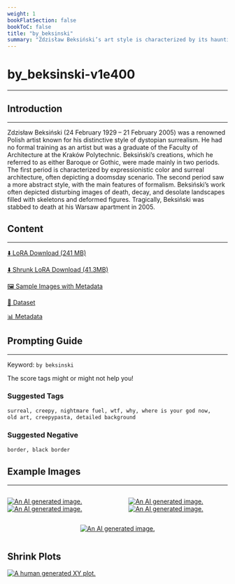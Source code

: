 ```yaml
---
weight: 1
bookFlatSection: false
bookToC: false
title: "by_beksinski"
summary: "Zdzisław Beksiński’s art style is characterized by its hauntingly surreal landscapes, filled with eerie, dystopian imagery and a profound sense of desolation."
---
```


<!--markdownlint-disable MD025 MD033 -->

# by_beksinski-v1e400

---

## Introduction

---

Zdzisław Beksiński (24 February 1929 – 21 February 2005) was a renowned Polish artist known for his distinctive style of dystopian surrealism. He had no formal training as an artist but was a graduate of the Faculty of Architecture at the Kraków Polytechnic. Beksiński’s creations, which he referred to as either Baroque or Gothic, were made mainly in two periods. The first period is characterized by expressionistic color and surreal architecture, often depicting a doomsday scenario. The second period saw a more abstract style, with the main features of formalism. Beksiński’s work often depicted disturbing images of death, decay, and desolate landscapes filled with skeletons and deformed figures. Tragically, Beksiński was stabbed to death at his Warsaw apartment in 2005.

## Content

---

[⬇️ LoRA Download (241 MB)](https://huggingface.co/k4d3/yiff_toolkit/resolve/main/ponyxl_loras/by_beksinski-v1e400.safetensors?download=true)

[⬇️ Shrunk LoRA Download (41.3MB)](https://huggingface.co/k4d3/yiff_toolkit/resolve/main/ponyxl_loras_shrunk_2/by_beksinski-v1e400_frockpt1_th-3.55.safetensors?download=true)

[🖼️ Sample Images with Metadata](https://huggingface.co/k4d3/yiff_toolkit/tree/main/static/by_beksinski)

[📐 Dataset](https://huggingface.co/datasets/k4d3/furry/tree/main/by_beksinski)

[📊 Metadata](https://huggingface.co/k4d3/yiff_toolkit/raw/main/ponyxl_loras/by_beksinski-v1e400.json)

<!--
[🧺 Sample Prompts (Missing)]()
-->

## Prompting Guide

---

Keyword: `by beksinski`

The score tags might or might not help you!

### Suggested Tags

```md
surreal, creepy, nightmare fuel, wtf, why, where is your god now,
old art, creepypasta, detailed background
```

### Suggested Negative

```md
border, black border
```

## Example Images

---

<div style="display: flex; justify-content: space-between;">
  <div style="display: flex; justify-content: space-between; width: 45%;">

[![An AI generated image.](https://huggingface.co/k4d3/yiff_toolkit/resolve/main/static/by_beksinski/00000019-05290020-small.png)](https://huggingface.co/k4d3/yiff_toolkit/resolve/main/static/by_beksinski/00000019-05290020-upscaled.png?download=true)
[![An AI generated image.](https://huggingface.co/k4d3/yiff_toolkit/resolve/main/static/by_beksinski/00000060-05290121-small.png)](https://huggingface.co/k4d3/yiff_toolkit/resolve/main/static/by_beksinski/00000060-05290121-upscaled.png?download=true)

</div>
  <div style="display: flex; justify-content: space-between; width: 45%;">

[![An AI generated image.](https://huggingface.co/k4d3/yiff_toolkit/resolve/main/static/by_beksinski/00001683-05290028-small.png)](https://huggingface.co/k4d3/yiff_toolkit/resolve/main/static/by_beksinski/00001683-05290028-upscaled.png?download=true)
[![An AI generated image.](https://huggingface.co/k4d3/yiff_toolkit/resolve/main/static/by_beksinski/00001697-05290118-small.png)](https://huggingface.co/k4d3/yiff_toolkit/resolve/main/static/by_beksinski/00001697-05290118-upscaled.png?download=true)

  </div>
</div>
<div style="display: flex; justify-content: center;">

[![An AI generated image.](https://huggingface.co/k4d3/yiff_toolkit/resolve/main/static/by_beksinski/00001705-05290130-small.png)](https://huggingface.co/k4d3/yiff_toolkit/resolve/main/static/by_beksinski/00001705-05290130-upscaled.png?download=true)

</div>

## Shrink Plots

[![A human generated XY plot.](https://huggingface.co/k4d3/yiff_toolkit/resolve/main/static/shrunk/by_beksinski-shrink-plot/beksinski-shrunk-plot-small.png)](https://huggingface.co/k4d3/yiff_toolkit/resolve/main/static/shrunk/by_beksinski-shrink-plot/beksinski-shrunk-plot.png?download=true)
